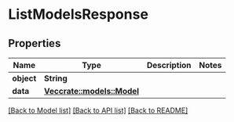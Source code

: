 # ListModelsResponse

## Properties

Name | Type | Description | Notes
------------ | ------------- | ------------- | -------------
**object** | **String** |  | 
**data** | [**Vec<crate::models::Model>**](Model.md) |  | 

[[Back to Model list]](../README.md#documentation-for-models) [[Back to API list]](../README.md#documentation-for-api-endpoints) [[Back to README]](../README.md)


